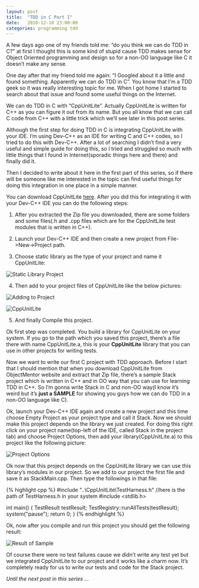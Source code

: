 ```yaml
---
layout: post
title:  "TDD in C Part I"
date:   2010-12-18 23:00:00
categories: programming tdd
---
```


A few days ago one of my friends told me: “do you think we can do TDD in C?” at first I thought this is some kind of stupid cause TDD makes sense for Object Oriented programming and design so for a non-OO language like C it doesn’t make any sense.

One day after that my friend told me again: “I Googled about it a little and found something. Apparently we can do TDD in C”. You know that I’m a TDD geek so it was really interesting topic for me. When I got home I started to search about that issue and found some useful things on the Internet.

We can do TDD in C with “CppUnitLite”. Actually CppUnitLite is written for C++ as you can figure it out from its name. But you all know that we can call C code from C++ with a little trick which we’ll see later in this post series.

Although the first step for doing TDD in C is integrating CppUnitLite with your IDE. I’m using Dev-C++ as an IDE for writing C and C++ codes, so I tried to do this with Dev-C++. After a lot of searching I didn’t find a very useful and simple guide for doing this, so I tried and struggled so much with little things that I found in Internet(sporadic things here and there) and finally did it.

Then I decided to write about it here in the first part of this series, so if there will be someone like me interested in the topic can find useful things for doing this integration in one place in a simple manner.

You can download CppUnitLite [here](http://objectmentor.com/resources/downloads.html). After you did this for integrating it with your Dev-C++ IDE you can do the following steps:

1. After you extracted the Zip file you downloaded, there are some folders and some files(.h and .cpp files which are for the CppUnitLite test modules that is written in C++).

2. Launch your Dev-C++ IDE and then create a new project from File->New->Project path.

3. Choose static library as the type of your project and name it CppUnitLite:

![Static Library Project](https://dl.dropboxusercontent.com/u/100502983/tdd_in_c_pictures/1st.jpg)

4. Then add to your project files of CppUnitLite like the below pictures:

![Adding to Project](https://dl.dropboxusercontent.com/u/100502983/tdd_in_c_pictures/2nd.jpg)

![CppUnitLite](https://dl.dropboxusercontent.com/u/100502983/tdd_in_c_pictures/3rd.jpg)

5. And finally Compile this project.

Ok first step was completed. You build a library for CppUnitLite on your system. If you go to the path which you saved this project, there’s a file there with name CppUnitLite.a, this is your **CppUnitLite** library that you can use in other projects for writing tests.

Now we want to write our first C project with TDD approach. Before I start that I should mention that when you download CppUnitLite from ObjectMentor website and extract that Zip file, there’s a sample Stack project which is written in C++ and in OO way that you can use for learning TDD in C++. So I’m gonna write Stack in C and non-OO way(I know it’s weird but it’s **just a SAMPLE** for showing you guys how we can do TDD in a non-OO language like C).

Ok, launch your Dev-C++ IDE again and create a new project and this time choose Empty Project as your project type and call it Stack. Now we should make this project depends on the library we just created. For doing this right click on your project name(top-left of the IDE, called Stack in the project tab) and choose Project Options, then add your library(CppUnitLite.a) to this project like the following picture:

![Project Options](https://dl.dropboxusercontent.com/u/100502983/tdd_in_c_pictures/4th.jpg)

Ok now that this project depends on the CppUnitLite library we can use this library’s modules in our project. So we add to our project the first file and save it as StackMain.cpp. Then type the followings in that file:

{% highlight cpp %}
#include "..\CppUnitLite\TestHarness.h"
//here is the path of TestHarness.h in your system
#include <stdlib.h>

int main()
{
  TestResult testResult;
  TestRegistry::runAllTests(testResult);
  system(&quot;pause&quot;);
  return 0;
}
{% endhighlight %}
 
Ok, now after you compile and run this project you should get the following result:

![Result of Sample](https://dl.dropboxusercontent.com/u/100502983/tdd_in_c_pictures/5th.jpg)

Of course there were no test failures cause we didn’t write any test yet but we integrated CppUnitLite to our project and it works like a charm now. It’s completely ready for us to write our tests and code for the Stack project.

*Until the next post in this series ...*
